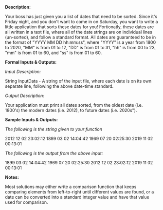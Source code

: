 

**Description:**

Your boss has just given you a list of dates that need to be sorted. Since it's Friday night, and you don't want to come in on Saturday, you want to write a little application that sorts these dates for you! Fortionatly, these dates are all written in a text file, where all of the date strings are on individual lines (un-sorted), and follow a standard format. All dates are guaranteed to be in the format of "YYYY MM DD hh:mm:ss", where "YYYY" is a year from 1800 to 2020, "MM" is from 01 to 12, "DD" is from 01 to 31, "hh" is from 00 to 23, "mm" is from 01 to 60, and "ss" is from 01 to 60.

**Formal Inputs & Outputs:**

_Input Description:_

String InputData - A string of the input file, where each date is on its own separate line, following the above date-time standard.

_Output Description:_

Your application must print all dates sorted, from the oldest date (i.e. 1800's) the modern dates (i.e. 2012), to future dates (i.e. 2020s").

**Sample Inputs & Outputs:**

_The following is the string given to your function_

2012 12 02 23:02:12 1899 03 02 14:04:42 1969 07 20 02:25:30 2019 11 02 00:13:01

_The following is the output from the above input:_

1899 03 02 14:04:42 1969 07 20 02:25:30 2012 12 02 23:02:12 2019 11 02 00:13:01

**Notes:**

Most solutions may either write a comparison function that keeps comparing elements from left-to-right until different values are found, or a date can be converted into a standard integer value and have that value used for comparison.

